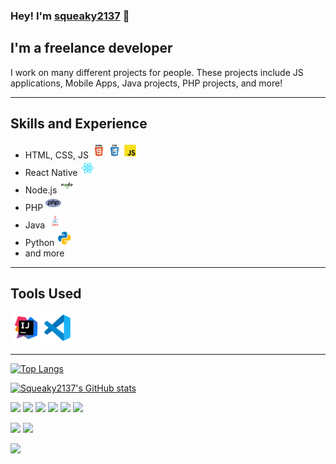 ### Hey! I'm [squeaky2137](https://squeaky2137.me) 👋

## I'm a freelance developer

I work on many different projects for people. These projects include JS applications, Mobile Apps, Java projects, PHP projects, and more!

---

## Skills and Experience

- HTML, CSS, JS <a href="https://squeaky2137.me" ><img src="images/html.svg" width="25"/></a><a href="https://squeaky2137.me" ><img src="images/css.svg" width="25"/></a><a href="https://squeaky2137.me" ><img src="images/javascript.svg" width="25"/></a>
- React Native <a href="https://reactnative.dev" ><img src="images/react.svg" width="25"/></a>
- Node.js <a href="https://nodejs.org/en/" ><img src="images/nodejs.svg" width="25"/></a>
- PHP <a href="https://www.php.net" ><img src="images/php.png" width="25"/></a>
- Java <a href="https://www.java.com/en/" ><img src="images/java.svg" width="25"/></a>
- Python <a href="https://www.python.org" ><img src="images/python.svg" width="25"/></a>
- and more

---

## Tools Used

<a href="https://www.jetbrains.com" ><img src="images/intellij.svg" width="50"/></a><a href="https://code.visualstudio.com" ><img src="images/vscode.svg" width="50"/></a>

---

[![Top Langs](https://github-readme-stats.vercel.app/api/top-langs/?username=squeaky2137&count_private=true&show_icons=true&theme=transparent)](https://github.com/squeaky2137/squeaky2137)

[![Squeaky2137's GitHub stats](https://github-readme-stats.vercel.app/api?username=squeaky2137&count_private=true&show_icons=true&theme=transparent)](https://github.com/squeaky2137/squeaky2137)

<a href="https://developer.mozilla.org/en-US/docs/Web/JavaScript"><img src="https://img.shields.io/badge/JavaScript-323330?style=for-the-badge&logo=javascript&logoColor=F7DF1E" /></a>
<a href="https://nodejs.org/en/"><img src="https://img.shields.io/badge/Node.js-339933?style=for-the-badge&logo=nodedotjs&logoColor=white" /></a>
<a href="https://www.python.org"><img src="https://img.shields.io/badge/Python-FFD43B?style=for-the-badge&logo=python&logoColor=blue" /></a>
<a href="https://www.php.net"><img src="https://img.shields.io/badge/PHP-777BB4?style=for-the-badge&logo=php&logoColor=white" /></a>
<a href="https://reactnative.dev"><img src="https://img.shields.io/badge/React_Native-20232A?style=for-the-badge&logo=react&logoColor=61DAFB" /></a>
<a href="https://www.selenium.dev"><img src="https://img.shields.io/badge/Selenium-43B02A?style=for-the-badge&logo=Selenium&logoColor=white" /></a>

<a href="https://www.jetbrains.com"><img src="https://img.shields.io/badge/IntelliJ_IDEA-000000.svg?style=for-the-badge&logo=intellij-idea&logoColor=white" /></a>
<a href="https://code.visualstudio.com"><img src="https://img.shields.io/badge/VSCode-0078D4?style=for-the-badge&logo=visual%20studio%20code&logoColor=white" /></a>

<a href="https://discord.gg/QBaqEZD3t3"><img src="https://img.shields.io/badge/Discord-5865F2?style=for-the-badge&logo=discord&logoColor=white" /></a>

